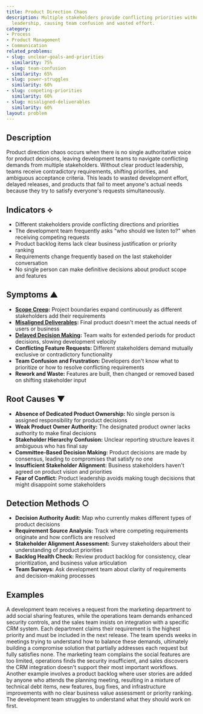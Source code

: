 ```yaml
---
title: Product Direction Chaos
description: Multiple stakeholders provide conflicting priorities without clear product
  leadership, causing team confusion and wasted effort.
category:
- Process
- Product Management
- Communication
related_problems:
- slug: unclear-goals-and-priorities
  similarity: 75%
- slug: team-confusion
  similarity: 65%
- slug: power-struggles
  similarity: 60%
- slug: competing-priorities
  similarity: 60%
- slug: misaligned-deliverables
  similarity: 60%
layout: problem
---
```


## Description

Product direction chaos occurs when there is no single authoritative voice for product decisions, leaving development teams to navigate conflicting demands from multiple stakeholders. Without clear product leadership, teams receive contradictory requirements, shifting priorities, and ambiguous acceptance criteria. This leads to wasted development effort, delayed releases, and products that fail to meet anyone's actual needs because they try to satisfy everyone's requests simultaneously.

## Indicators ⟡

- Different stakeholders provide conflicting directions and priorities
- The development team frequently asks "who should we listen to?" when receiving competing requests
- Product backlog items lack clear business justification or priority ranking
- Requirements change frequently based on the last stakeholder conversation
- No single person can make definitive decisions about product scope and features

## Symptoms ▲

- **[Scope Creep](scope-creep.md):** Project boundaries expand continuously as different stakeholders add their requirements
- **[Misaligned Deliverables](misaligned-deliverables.md):** Final product doesn't meet the actual needs of users or business
- **[Delayed Decision Making](delayed-decision-making.md):** Team waits for extended periods for product decisions, slowing development velocity
- **Conflicting Feature Requests:** Different stakeholders demand mutually exclusive or contradictory functionality
- **Team Confusion and Frustration:** Developers don't know what to prioritize or how to resolve conflicting requirements
- **Rework and Waste:** Features are built, then changed or removed based on shifting stakeholder input

## Root Causes ▼

- **Absence of Dedicated Product Ownership:** No single person is assigned responsibility for product decisions
- **Weak Product Owner Authority:** The designated product owner lacks authority to make final decisions
- **Stakeholder Hierarchy Confusion:** Unclear reporting structure leaves it ambiguous who has final say
- **Committee-Based Decision Making:** Product decisions are made by consensus, leading to compromises that satisfy no one
- **Insufficient Stakeholder Alignment:** Business stakeholders haven't agreed on product vision and priorities
- **Fear of Conflict:** Product leadership avoids making tough decisions that might disappoint some stakeholders

## Detection Methods ○

- **Decision Authority Audit:** Map who currently makes different types of product decisions
- **Requirement Source Analysis:** Track where competing requirements originate and how conflicts are resolved
- **Stakeholder Alignment Assessment:** Survey stakeholders about their understanding of product priorities
- **Backlog Health Check:** Review product backlog for consistency, clear prioritization, and business value articulation
- **Team Surveys:** Ask development team about clarity of requirements and decision-making processes

## Examples

A development team receives a request from the marketing department to add social sharing features, while the operations team demands enhanced security controls, and the sales team insists on integration with a specific CRM system. Each department claims their requirement is the highest priority and must be included in the next release. The team spends weeks in meetings trying to understand how to balance these demands, ultimately building a compromise solution that partially addresses each request but fully satisfies none. The marketing team complains the social features are too limited, operations finds the security insufficient, and sales discovers the CRM integration doesn't support their most important workflows. Another example involves a product backlog where user stories are added by anyone who attends the planning meeting, resulting in a mixture of technical debt items, new features, bug fixes, and infrastructure improvements with no clear business value assessment or priority ranking. The development team struggles to understand what they should work on first.